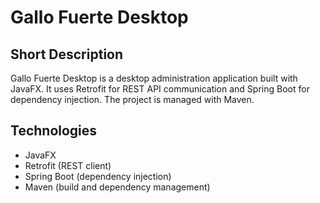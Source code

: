 # Gallo Fuerte Desktop

## Short Description
Gallo Fuerte Desktop is a desktop administration application built with JavaFX. It uses Retrofit for REST API communication and Spring Boot for dependency injection. The project is managed with Maven.

## Technologies 
- JavaFX  
- Retrofit (REST client)  
- Spring Boot (dependency injection)  
- Maven (build and dependency management)

